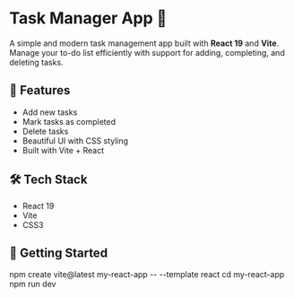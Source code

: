 # Task Manager App 📝
A simple and modern task management app built with **React 19** and **Vite**.  
Manage your to-do list efficiently with support for adding, completing, and deleting tasks.

## 🔧 Features
- Add new tasks
- Mark tasks as completed
- Delete tasks
- Beautiful UI with CSS styling
- Built with Vite + React

## 🛠️ Tech Stack
- React 19
- Vite
- CSS3

## 🚀 Getting Started
npm create vite@latest my-react-app -- --template react
cd my-react-app
npm run dev





